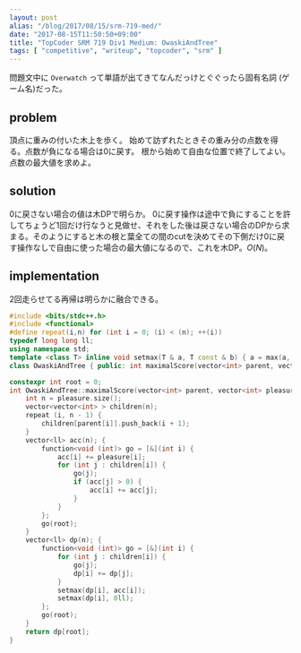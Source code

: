 ```yaml
---
layout: post
alias: "/blog/2017/08/15/srm-719-med/"
date: "2017-08-15T11:50:50+09:00"
title: "TopCoder SRM 719 Div1 Medium: OwaskiAndTree"
tags: [ "competitive", "writeup", "topcoder", "srm" ]
---
```


問題文中に `Overwatch` って単語が出てきてなんだっけとぐぐったら固有名詞 (ゲーム名)だった。

## problem

頂点に重みの付いた木上を歩く。
始めて訪ずれたときその重み分の点数を得る。点数が負になる場合は$0$に戻す。
根から始めて自由な位置で終了してよい。
点数の最大値を求めよ。

## solution

$0$に戻さない場合の値は木DPで明らか。
$0$に戻す操作は途中で負にすることを許してちょうど$1$回だけ行なうと見做せ、それをした後は戻さない場合のDPから求まる。そのようにすると木の根と葉全ての間のcutを決めてその下側だけ$0$に戻す操作なしで自由に使った場合の最大値になるので、これを木DP。$O(N)$。

## implementation

$2$回走らせてる再帰は明らかに融合できる。

``` c++
#include <bits/stdc++.h>
#include <functional>
#define repeat(i,n) for (int i = 0; (i) < (n); ++(i))
typedef long long ll;
using namespace std;
template <class T> inline void setmax(T & a, T const & b) { a = max(a, b); }
class OwaskiAndTree { public: int maximalScore(vector<int> parent, vector<int> pleasure); };

constexpr int root = 0;
int OwaskiAndTree::maximalScore(vector<int> parent, vector<int> pleasure) {
    int n = pleasure.size();
    vector<vector<int> > children(n);
    repeat (i, n - 1) {
        children[parent[i]].push_back(i + 1);
    }
    vector<ll> acc(n); {
        function<void (int)> go = [&](int i) {
            acc[i] += pleasure[i];
            for (int j : children[i]) {
                go(j);
                if (acc[j] > 0) {
                    acc[i] += acc[j];
                }
            }
        };
        go(root);
    }
    vector<ll> dp(n); {
        function<void (int)> go = [&](int i) {
            for (int j : children[i]) {
                go(j);
                dp[i] += dp[j];
            }
            setmax(dp[i], acc[i]);
            setmax(dp[i], 0ll);
        };
        go(root);
    }
    return dp[root];
}
```
